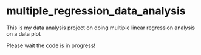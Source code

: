 # multiple_regression_data_analysis
This is my data analysis project on doing multiple linear regression analysis on a data plot


Please wait the code is in progress!
